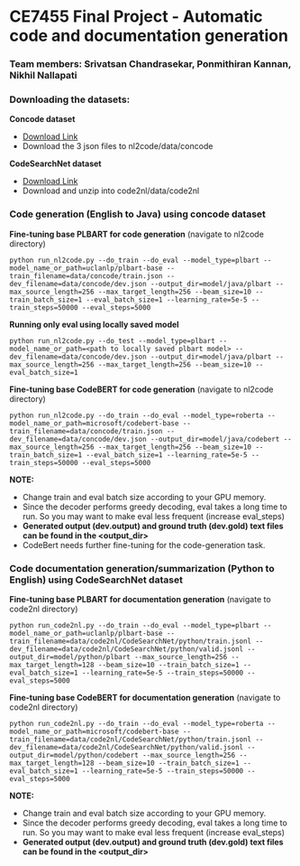 # CE7455 Final Project - Automatic code and documentation generation

### Team members: Srivatsan Chandrasekar, Ponmithiran Kannan, Nikhil Nallapati

### Downloading the datasets:
**Concode dataset**


* [Download Link](https://github.com/microsoft/CodeXGLUE/tree/main/Text-Code/text-to-code/dataset/concode)
* Download the 3 json files to nl2code/data/concode

**CodeSearchNet dataset**

* [Download Link](https://drive.google.com/open?id=1rd2Tc6oUWBo7JouwexW3ksQ0PaOhUr6h)
* Download and unzip into code2nl/data/code2nl


### Code generation (English to Java) using concode dataset
**Fine-tuning base PLBART for code generation** (navigate to nl2code directory)
```commandline
python run_nl2code.py --do_train --do_eval --model_type=plbart --model_name_or_path=uclanlp/plbart-base --train_filename=data/concode/train.json --dev_filename=data/concode/dev.json --output_dir=model/java/plbart --max_source_length=256 --max_target_length=256 --beam_size=10 --train_batch_size=1 --eval_batch_size=1 --learning_rate=5e-5 --train_steps=50000 --eval_steps=5000
```

**Running only eval using locally saved model**
```commandline
python run_nl2code.py --do_test --model_type=plbart --model_name_or_path=<path to locally saved plbart model> --dev_filename=data/concode/dev.json --output_dir=model/java/plbart --max_source_length=256 --max_target_length=256 --beam_size=10 --eval_batch_size=1
```

**Fine-tuning base CodeBERT for code generation** (navigate to nl2code directory)
```commandline
python run_nl2code.py --do_train --do_eval --model_type=roberta --model_name_or_path=microsoft/codebert-base --train_filename=data/concode/train.json --dev_filename=data/concode/dev.json --output_dir=model/java/codebert --max_source_length=256 --max_target_length=256 --beam_size=10 --train_batch_size=1 --eval_batch_size=1 --learning_rate=5e-5 --train_steps=50000 --eval_steps=5000
```


**NOTE:**
* Change train and eval batch size according to your GPU memory. 
* Since the decoder performs greedy decoding, eval takes a long time to run. So you may want to make eval less frequent (increase eval_steps)
* **Generated output (dev.output) and ground truth (dev.gold) text files can be found in the <output_dir>**
* CodeBert needs further fine-tuning for the code-generation task.

### Code documentation generation/summarization (Python to English) using CodeSearchNet dataset
**Fine-tuning base PLBART for documentation generation** (navigate to code2nl directory)
```commandline
python run_code2nl.py --do_train --do_eval --model_type=plbart --model_name_or_path=uclanlp/plbart-base --train_filename=data/code2nl/CodeSearchNet/python/train.jsonl --dev_filename=data/code2nl/CodeSearchNet/python/valid.jsonl --output_dir=model/python/plbart --max_source_length=256 --max_target_length=128 --beam_size=10 --train_batch_size=1 --eval_batch_size=1 --learning_rate=5e-5 --train_steps=50000 --eval_steps=5000
```

**Fine-tuning base CodeBERT for documentation generation** (navigate to code2nl directory)
```commandline
python run_code2nl.py --do_train --do_eval --model_type=roberta --model_name_or_path=microsoft/codebert-base --train_filename=data/code2nl/CodeSearchNet/python/train.jsonl --dev_filename=data/code2nl/CodeSearchNet/python/valid.jsonl --output_dir=model/python/codebert --max_source_length=256 --max_target_length=128 --beam_size=10 --train_batch_size=1 --eval_batch_size=1 --learning_rate=5e-5 --train_steps=50000 --eval_steps=5000
```

**NOTE:**
* Change train and eval batch size according to your GPU memory. 
* Since the decoder performs greedy decoding, eval takes a long time to run. So you may want to make eval less frequent (increase eval_steps)
* **Generated output (dev.output) and ground truth (dev.gold) text files can be found in the <output_dir>**
